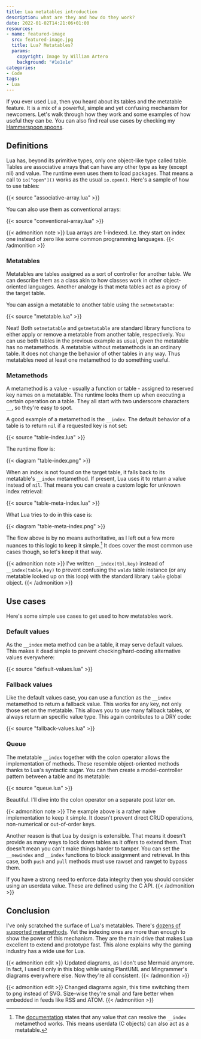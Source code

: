 ```yaml
---
title: Lua metatables introduction
description: what are they and how do they work?
date: 2022-01-02T14:21:06+01:00
resources:
- name: featured-image
  src: featured-image.jpg
  title: Lua? Metatables?
  params:
    copyright: Image by William Artero
    background: "#1e1e1e"
categories:
- Code
tags:
- Lua
---
```


If you ever used Lua, then you heard about its tables and the metatable feature.
It is a mix of a powerful, simple and yet confusing mechanism for newcomers.
Let's walk through how they work and some examples of how useful they can be.
You can also find real use cases by checking my [Hammerspoon spoons][spoons].

<!--more-->

## Definitions

Lua has, beyond its primitive types, only one object-like type called table.
Tables are associative arrays that can have any other type as key (except nil)
and value. The runtime even uses them to load packages. That means a call
to `io["open"]()` works as the usual `io.open()`. Here's a sample of how to
use tables:

{{< source "associative-array.lua" >}}

You can also use them as conventional arrays:

{{< source "conventional-array.lua" >}}

{{< admonition note >}}
Lua arrays are 1-indexed. I.e. they start on index one instead of zero like some
common programming languages.
{{< /admonition >}}

### Metatables

Metatables are tables assigned as a sort of controller for another table. We
can describe them as a class akin to how classes work in other object-oriented
languages. Another analogy is that meta tables act as a proxy of the target
table.

You can assign a metatable to another table using the `setmetatable`:

{{< source "metatable.lua" >}}

Neat! Both `setmetatable` and `getmetatable` are standard library functions to
either apply or remove a metatable from another table, respectively. You can
use both tables in the previous example as usual, given the metatable has no
metamethods. A metatable without metamethods is an ordinary table. It does not
change the behavior of other tables in any way. Thus metatables need at least
one metamethod to do something useful.

### Metamethods

A metamethod is a value - usually a function or table - assigned to reserved
key names on a metatable. The runtime looks them up when executing a certain
operation on a table. They all start with two underscore characters `__`, so
they're easy to spot.

A good example of a metamethod is the `__index`. The default behavior of a table
is to return `nil` if a requested key is not set:

{{< source "table-index.lua" >}}

The runtime flow is:

{{< diagram "table-index.png" >}}

When an index is not found on the target table, it falls back to its metatable's
`__index` metamethod. If present, Lua uses it to return a value instead of
`nil`. That means you can create a custom logic for unknown index retrieval:

{{< source "table-meta-index.lua" >}}

What Lua tries to do in this case is:

{{< diagram "table-meta-index.png" >}}

The flow above is by no means authoritative, as I left out a few more nuances to
this logic to keep it simple.[^metaindex] It does cover the most common use
cases though, so let's keep it that way.

{{< admonition note >}}
I've written `__index(tbl,key)` instead of `__index(table,key)` to prevent
confusing the `waldo` table instance (or any metatable looked up on this
loop) with the standard library `table` global object.
{{< /admonition >}}

[^metaindex]: The [documentation][docs-meta] states that any value that can
resolve the `__index` metamethod works. This means userdata (C objects) can also
act as a metatable.

## Use cases

Here's some simple use cases to get used to how metatables work.

### Default values

As the `__index` meta method can be a table, it may serve default values. This
makes it dead simple to prevent checking/hard-coding alternative values
everywhere:

{{< source "default-values.lua" >}}

### Fallback values

Like the default values case, you can use a function as the `__index` metamethod
to return a fallback value. This works for any key, not only those set on the
metatable. This allows you to use many fallback tables, or always return an
specific value type. This again contributes to a DRY code:

{{< source "fallback-values.lua" >}}

### Queue

The metatable `__index` together with the colon operator allows the
implementation of methods. These resemble object-oriented methods thanks to
Lua's syntactic sugar. You can then create a model-controller pattern between a
table and its metatable:

{{< source "queue.lua" >}}

Beautiful. I'll dive into the colon operator on a separate post later on.

{{< admonition note >}}
The example above is a rather naive implementation to keep it simple. It doesn't
prevent direct CRUD operations, non-numerical or out-of-order keys.

Another reason is that Lua by design is extensible. That means it doesn't
provide as many ways to lock down tables as it offers to extend them. That
doesn't mean you can't make things harder to tamper. You can set the `__newindex`
and `__index` functions to block assignment and retrieval. In this case, both
`push` and `pull` methods must use rawset and rawget to bypass them.

If you have a strong need to enforce data integrity then you should consider
using an userdata value. These are defined using the C API.
{{< /admonition >}}

## Conclusion

I've only scratched the surface of Lua's metatables.
There's [dozens of supported metamethods][docs-meta].
Yet the indexing ones are more than enough to show the power of this mechanism.
They are the main drive that makes Lua excellent to extend and prototype fast.
This alone explains why the gaming industry has a wide use for Lua.

{{< admonition edit >}}
Updated diagrams, as I don't use Mermaid anymore. In fact, I used it only in this blog while using PlantUML and Mingrammer's diagrams everywhere else. Now they're all consistent.
{{< /admonition >}}

{{< admonition edit >}}
Changed diagrams again, this time switching them to png instead of SVG. Size-wise they're small and fare better when embedded in feeds like RSS and ATOM.
{{< /admonition >}}

[spoons]: https://github.com/wwmoraes/spoons
[docs-meta]: https://www.lua.org/manual/5.4/manual.html#2.4
